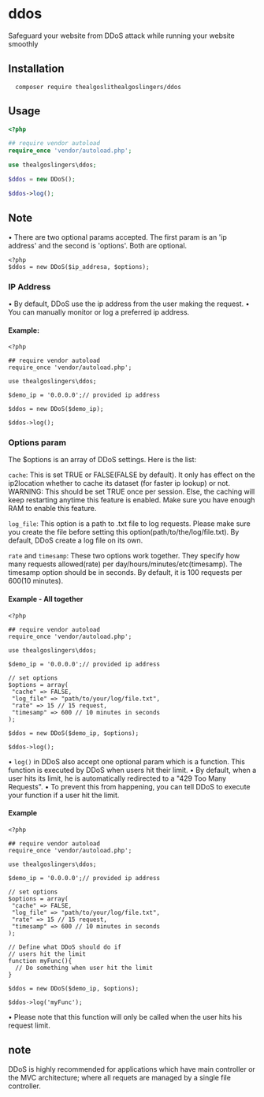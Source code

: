 # ddos
Safeguard your website from DDoS attack while running your website smoothly

## Installation
```
  composer require thealgoslithealgoslingers/ddos
```

## Usage

```php
<?php

## require vendor autoload
require_once 'vendor/autoload.php';

use thealgoslingers\ddos;

$ddos = new DDoS();

$ddos->log();
```

## Note
• There are two optional params accepted. The first param is an 'ip address' and the second is 'options'. Both are optional.

```
<?php
$ddos = new DDoS($ip_addresa, $options);
```

### IP Address
• By default, DDoS use the ip address from the user making the request.
• You can manually monitor or log a preferred ip address.

#### Example:
```
<?php

## require vendor autoload
require_once 'vendor/autoload.php';

use thealgoslingers\ddos;

$demo_ip = '0.0.0.0';// provided ip address

$ddos = new DDoS($demo_ip);

$ddos->log();
```

### Options param
The $options is an array of DDoS settings. Here is the list:

`cache`: This is set TRUE or FALSE(FALSE by default). It only has effect on the ip2location whether to cache its dataset (for faster ip lookup) or not.
WARNING: This should be set TRUE once per session. Else, the caching will keep restarting anytime this feature is enabled. Make sure you have enough RAM to enable this feature.

`log_file`: This option is a path to .txt file to log requests. Please make sure you create the file before setting this option(path/to/the/log/file.txt). By default, DDoS create a log file on its own.

`rate` and `timesamp`: These two options work together. They specify how many requests allowed(rate) per day/hours/minutes/etc(timesamp). The timesamp option should be in seconds.
By default, it is 100 requests per 600(10 minutes).

#### Example - All together

```
<?php

## require vendor autoload
require_once 'vendor/autoload.php';

use thealgoslingers\ddos;

$demo_ip = '0.0.0.0';// provided ip address

// set options
$options = array(
 "cache" => FALSE,
 "log_file" => "path/to/your/log/file.txt",
 "rate" => 15 // 15 request,
 "timesamp" => 600 // 10 minutes in seconds
);

$ddos = new DDoS($demo_ip, $options);

$ddos->log();
```

• `log()` in DDoS also accept one optional param which is a function. This function is executed by DDoS when users hit their limit.
• By default, when a user hits its limit, he is automatically redirected to a "429 Too Many Requests". 
• To prevent this from happening, you can tell DDoS to execute your function if a user hit the limit.

#### Example

```
<?php

## require vendor autoload
require_once 'vendor/autoload.php';

use thealgoslingers\ddos;

$demo_ip = '0.0.0.0';// provided ip address

// set options
$options = array(
 "cache" => FALSE,
 "log_file" => "path/to/your/log/file.txt",
 "rate" => 15 // 15 request,
 "timesamp" => 600 // 10 minutes in seconds
);

// Define what DDoS should do if
// users hit the limit
function myFunc(){
  // Do something when user hit the limit
}

$ddos = new DDoS($demo_ip, $options);

$ddos->log('myFunc');

```

• Please note that this function will only be called when the user hits his request limit.


## note
DDoS is highly recommended for applications which have main controller or the MVC architecture; where all requets are managed by a single file controller.